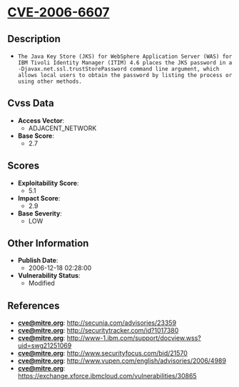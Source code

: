 
# [CVE-2006-6607](https://cve.mitre.org/cgi-bin/cvename.cgi?name=CVE-2006-6607)

## Description

- `The Java Key Store (JKS) for WebSphere Application Server (WAS) for IBM Tivoli Identity Manager (ITIM) 4.6 places the JKS password in a -Djavax.net.ssl.trustStorePassword command line argument, which allows local users to obtain the password by listing the process or using other methods.`

## Cvss Data

- **Access Vector**:
  - ADJACENT_NETWORK
- **Base Score**:
  - 2.7

## Scores

- **Exploitability Score**:
  - 5.1
- **Impact Score**:
  - 2.9
- **Base Severity**:
  - LOW

## Other Information

- **Publish Date**:
  - 2006-12-18 02:28:00
- **Vulnerability Status**:
  - Modified

## References

- **cve@mitre.org**: http://secunia.com/advisories/23359
- **cve@mitre.org**: http://securitytracker.com/id?1017380
- **cve@mitre.org**: http://www-1.ibm.com/support/docview.wss?uid=swg21251069
- **cve@mitre.org**: http://www.securityfocus.com/bid/21570
- **cve@mitre.org**: http://www.vupen.com/english/advisories/2006/4989
- **cve@mitre.org**: https://exchange.xforce.ibmcloud.com/vulnerabilities/30865
